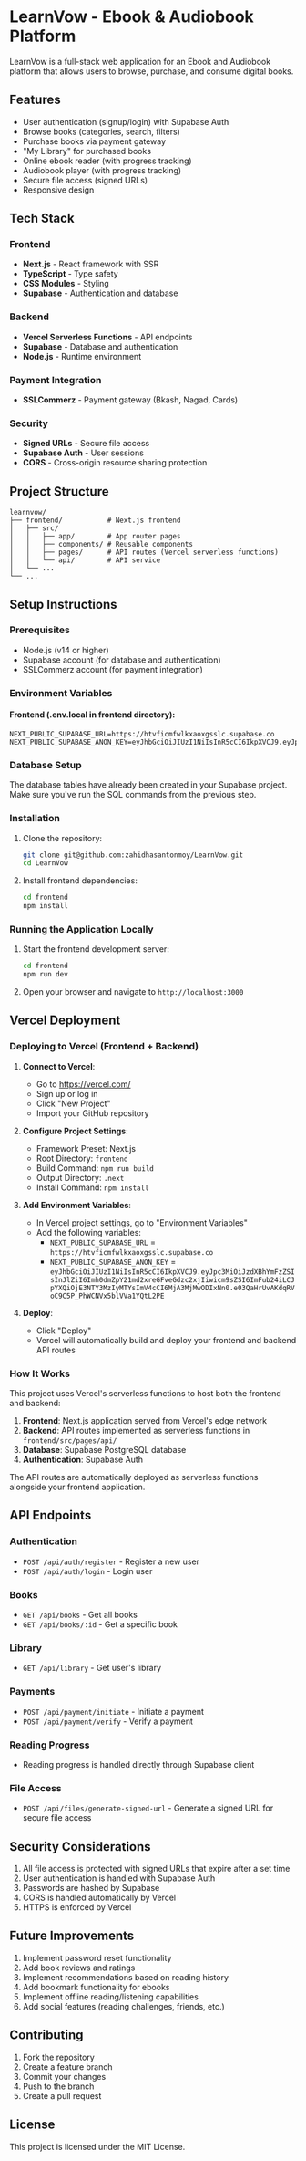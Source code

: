 # LearnVow - Ebook & Audiobook Platform

LearnVow is a full-stack web application for an Ebook and Audiobook platform that allows users to browse, purchase, and consume digital books.

## Features

- User authentication (signup/login) with Supabase Auth
- Browse books (categories, search, filters)
- Purchase books via payment gateway
- "My Library" for purchased books
- Online ebook reader (with progress tracking)
- Audiobook player (with progress tracking)
- Secure file access (signed URLs)
- Responsive design

## Tech Stack

### Frontend
- **Next.js** - React framework with SSR
- **TypeScript** - Type safety
- **CSS Modules** - Styling
- **Supabase** - Authentication and database

### Backend
- **Vercel Serverless Functions** - API endpoints
- **Supabase** - Database and authentication
- **Node.js** - Runtime environment

### Payment Integration
- **SSLCommerz** - Payment gateway (Bkash, Nagad, Cards)

### Security
- **Signed URLs** - Secure file access
- **Supabase Auth** - User sessions
- **CORS** - Cross-origin resource sharing protection

## Project Structure

```
learnvow/
├── frontend/           # Next.js frontend
│   ├── src/
│   │   ├── app/        # App router pages
│   │   ├── components/ # Reusable components
│   │   ├── pages/      # API routes (Vercel serverless functions)
│   │   └── api/        # API service
│   └── ...
└── ...
```

## Setup Instructions

### Prerequisites
- Node.js (v14 or higher)
- Supabase account (for database and authentication)
- SSLCommerz account (for payment integration)

### Environment Variables

#### Frontend (.env.local in frontend directory):
```env
NEXT_PUBLIC_SUPABASE_URL=https://htvficmfwlkxaoxgsslc.supabase.co
NEXT_PUBLIC_SUPABASE_ANON_KEY=eyJhbGciOiJIUzI1NiIsInR5cCI6IkpXVCJ9.eyJpc3MiOiJzdXBhYmFzZSIsInJlZiI6Imh0dmZpY21md2xreGFveGdzc2xjIiwicm9sZSI6ImFub24iLCJpYXQiOjE3NTY3MzIyMTYsImV4cCI6MjA3MjMwODIxNn0.e03QaHrUvAKdqRVoC9C5P_PhWCNVx5blVVa1YQtL2PE
```

### Database Setup

The database tables have already been created in your Supabase project. Make sure you've run the SQL commands from the previous step.

### Installation

1. Clone the repository:
   ```bash
   git clone git@github.com:zahidhasantonmoy/LearnVow.git
   cd LearnVow
   ```

2. Install frontend dependencies:
   ```bash
   cd frontend
   npm install
   ```

### Running the Application Locally

1. Start the frontend development server:
   ```bash
   cd frontend
   npm run dev
   ```

2. Open your browser and navigate to `http://localhost:3000`

## Vercel Deployment

### Deploying to Vercel (Frontend + Backend)

1. **Connect to Vercel**:
   - Go to https://vercel.com/
   - Sign up or log in
   - Click "New Project"
   - Import your GitHub repository

2. **Configure Project Settings**:
   - Framework Preset: Next.js
   - Root Directory: `frontend`
   - Build Command: `npm run build`
   - Output Directory: `.next`
   - Install Command: `npm install`

3. **Add Environment Variables**:
   - In Vercel project settings, go to "Environment Variables"
   - Add the following variables:
     - `NEXT_PUBLIC_SUPABASE_URL` = `https://htvficmfwlkxaoxgsslc.supabase.co`
     - `NEXT_PUBLIC_SUPABASE_ANON_KEY` = `eyJhbGciOiJIUzI1NiIsInR5cCI6IkpXVCJ9.eyJpc3MiOiJzdXBhYmFzZSIsInJlZiI6Imh0dmZpY21md2xreGFveGdzc2xjIiwicm9sZSI6ImFub24iLCJpYXQiOjE3NTY3MzIyMTYsImV4cCI6MjA3MjMwODIxNn0.e03QaHrUvAKdqRVoC9C5P_PhWCNVx5blVVa1YQtL2PE`

4. **Deploy**:
   - Click "Deploy"
   - Vercel will automatically build and deploy your frontend and backend API routes

### How It Works

This project uses Vercel's serverless functions to host both the frontend and backend:

1. **Frontend**: Next.js application served from Vercel's edge network
2. **Backend**: API routes implemented as serverless functions in `frontend/src/pages/api/`
3. **Database**: Supabase PostgreSQL database
4. **Authentication**: Supabase Auth

The API routes are automatically deployed as serverless functions alongside your frontend application.

## API Endpoints

### Authentication
- `POST /api/auth/register` - Register a new user
- `POST /api/auth/login` - Login user

### Books
- `GET /api/books` - Get all books
- `GET /api/books/:id` - Get a specific book

### Library
- `GET /api/library` - Get user's library

### Payments
- `POST /api/payment/initiate` - Initiate a payment
- `POST /api/payment/verify` - Verify a payment

### Reading Progress
- Reading progress is handled directly through Supabase client

### File Access
- `POST /api/files/generate-signed-url` - Generate a signed URL for secure file access

## Security Considerations

1. All file access is protected with signed URLs that expire after a set time
2. User authentication is handled with Supabase Auth
3. Passwords are hashed by Supabase
4. CORS is handled automatically by Vercel
5. HTTPS is enforced by Vercel

## Future Improvements

1. Implement password reset functionality
2. Add book reviews and ratings
3. Implement recommendations based on reading history
4. Add bookmark functionality for ebooks
5. Implement offline reading/listening capabilities
6. Add social features (reading challenges, friends, etc.)

## Contributing

1. Fork the repository
2. Create a feature branch
3. Commit your changes
4. Push to the branch
5. Create a pull request

## License

This project is licensed under the MIT License.